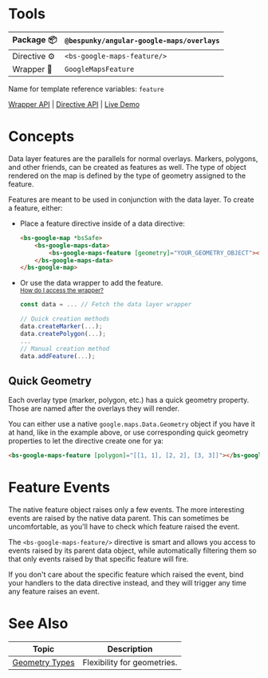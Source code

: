 # Tools
| Package 📦  | `@bespunky/angular-google-maps/overlays` |
|--------------|------------------------------------------|
| Directive ⚙ | `<bs-google-maps-feature/>`              |
| Wrapper 🧬  | `GoogleMapsFeature`                      |

Name for template reference variables: `feature`

[Wrapper API](https://dev.azure.com/BeSpunky/Libraries/_git/angular-google-maps?path=%2Fprojects%2Fbespunky%2Fangular-google-maps%2Foverlays%2Fmodules%2Fdata%2Ffeature%2Fgoogle-maps-feature.ts&version=GBmaster) | [Directive API](https://dev.azure.com/BeSpunky/Libraries/_git/angular-google-maps?path=%2Fprojects%2Fbespunky%2Fangular-google-maps%2Foverlays%2Fmodules%2Fdata%2Ffeature%2Fdirective%2Fgoogle-maps-feature.directive.ts&version=GBmaster) | [Live Demo](https://bs-angular-g-maps.web.app/Overlays%20Superpower/Data%20Layer)

# Concepts
Data layer features are the parallels for normal overlays. Markers, polygons, and other friends, can be created as features as well. The type of object rendered on the map is defined by the type of geometry assigned to the feature.

Features are meant to be used in conjunction with the data layer. To create a feature, either:
* Place a feature directive inside of a data directive:
    ```html
    <bs-google-map *bsSafe>
        <bs-google-maps-data>
            <bs-google-maps-feature [geometry]="YOUR_GEOMETRY_OBJECT"></bs-google-maps-feature>
        </bs-google-maps-data>
    </bs-google-map>
    ```
* Or use the data wrapper to add the feature.  
<small>[How do I access the wrapper?](/docs/additional-documentation/programmatic-control.html)</small>

    ```typescript
    const data = ... // Fetch the data layer wrapper

    // Quick creation methods
    data.createMarker(...);
    data.createPolygon(...);
    ...
    // Manual creation method
    data.addFeature(...);
    ```

## Quick Geometry
Each overlay type (marker, polygon, etc.) has a quick geometry property. Those are named after the overlays they will render.

You can either use a native `google.maps.Data.Geometry` object if you have it at hand, like in the example above, or use corresponding quick geometry properties to let the directive create one for ya:
```html
<bs-google-maps-feature [polygon]="[[1, 1], [2, 2], [3, 3]]"></bs-google-maps-feature>
```

# Feature Events
The native feature object raises only a few events. The more interesting events are raised by the native data parent. This can sometimes be uncomfortable, as you'll have to check which feature raised the event.

The `<bs-google-maps-feature/>` directive is smart and allows you access to events raised by its parent data object, while automatically filtering them so that only events raised by that specific feature will fire.

If you don't care about the specific feature which raised the event, bind your handlers to the data directive instead, and they will trigger any time any feature raises an event.

# See Also

| Topic                             | Description                 |
|-----------------------------------|-----------------------------|
| [Geometry Types](/docs/additional-documentation/geometry-types.html) | Flexibility for geometries. |